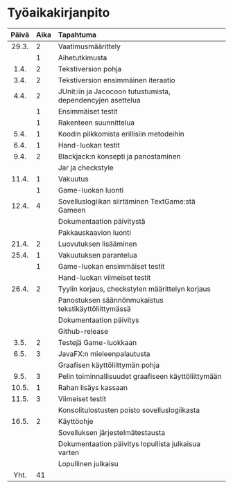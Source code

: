 # Työaikakirjanpito

| Päivä | Aika | Tapahtuma |
| :----:|:-----| :-----|
| 29.3. | 2    | Vaatimusmäärittely |
|       | 1    | Aihetutkimusta |
|  1.4. | 2    | Tekstiversion pohja |
|  3.4. | 2    | Tekstiversion ensimmäinen iteraatio |
|  4.4. | 2    | JUnit:iin ja Jacocoon tutustumista, dependencyjen asettelua |
|       | 1    | Ensimmäiset testit |
|       | 1    | Rakenteen suunnittelua |
|  5.4. | 1    | Koodin pilkkomista erillisiin metodeihin |
|  6.4. | 1    | Hand-luokan testit |
|  9.4. | 2    | Blackjack:n konsepti ja panostaminen |
|       |      | Jar ja checkstyle |
| 11.4. | 1    | Vakuutus |
|       | 1    | Game-luokan luonti |
| 12.4. | 4    | Sovelluslogiikan siirtäminen TextGame:stä Gameen |
|       |      | Dokumentaation päivitystä |
|       |      | Pakkauskaavion luonti |
| 21.4. | 2    | Luovutuksen lisääminen |
| 25.4. | 1    | Vakuutuksen parantelua |
|       | 1    | Game-luokan ensimmäiset testit |
|       |      | Hand-luokan viimeiset testit |
| 26.4. | 2    | Tyylin korjaus, checkstylen määrittelyn korjaus |
|       |      | Panostuksen säännönmukaistus tekstikäyttöliittymässä |
|       |      | Dokumentaation päivitys |
|       |      | Github-release |
|  3.5. | 2    | Testejä Game-luokkaan |
|  6.5. | 3    | JavaFX:n mieleenpalautusta |
|       |      | Graafisen käyttöliittymän pohja |
|  9.5. | 3    | Pelin toiminnallisuudet graafiseen käyttöliittymään |
| 10.5. | 1    | Rahan lisäys kassaan |
| 11.5. | 3    | Viimeiset testit |
|       |      | Konsolitulostusten poisto sovelluslogiikasta |
| 16.5. | 2    | Käyttöohje |
|       |      | Sovelluksen järjestelmätestausta |
|       |      | Dokumentaation päivitys lopullista julkaisua varten |
|       |      | Lopullinen julkaisu |
|  Yht. | 41   |  |
